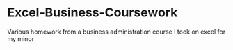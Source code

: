 # Excel-Business-Coursework
Various homework from a business administration course I took on excel for my minor
